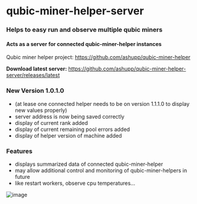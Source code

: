 # qubic-miner-helper-server

### Helps to easy run and observe multiple qubic miners
#### Acts as a server for connected qubic-miner-helper instances
Qubic miner helper project: https://github.com/ashupp/qubic-miner-helper

**Download latest server:** https://github.com/ashupp/qubic-miner-helper-server/releases/latest  

### New Version 1.0.1.0
- (at lease one connected helper needs to be on version 1.1.1.0 to display new values properly)
- server address is now being saved correctly
- display of current rank added
- display of current remaining pool errors added
- display of helper version of machine added

### Features
- displays summarized data of connected qubic-miner-helper  
- may allow additional control and monitoring of qubic-miner-helpers in future
- like restart workers, observe cpu temperatures...

![image](https://user-images.githubusercontent.com/1867828/149683309-fdee82cf-b123-4970-b12e-7ffd9ac35938.png)

